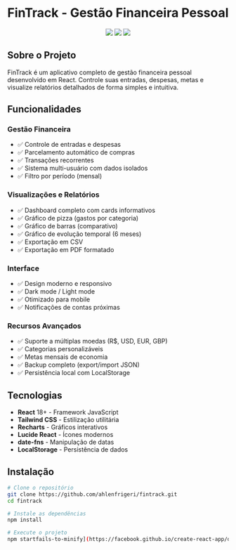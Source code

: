 # FinTrack - Gestão Financeira Pessoal

<p align="center">
  <img src="https://img.shields.io/badge/React-18.0+-blue.svg" />
  <img src="https://img.shields.io/badge/TailwindCSS-3.0+-06B6D4.svg" />
  <img src="https://img.shields.io/badge/License-MIT-green.svg" />
</p>

##  Sobre o Projeto

FinTrack é um aplicativo completo de gestão financeira pessoal desenvolvido em React. Controle suas entradas, despesas, metas e visualize relatórios detalhados de forma simples e intuitiva.

## Funcionalidades

###  Gestão Financeira
- ✅ Controle de entradas e despesas
- ✅ Parcelamento automático de compras
- ✅ Transações recorrentes
- ✅ Sistema multi-usuário com dados isolados
- ✅ Filtro por período (mensal)

### Visualizações e Relatórios
- ✅ Dashboard completo com cards informativos
- ✅ Gráfico de pizza (gastos por categoria)
- ✅ Gráfico de barras (comparativo)
- ✅ Gráfico de evolução temporal (6 meses)
- ✅ Exportação em CSV
- ✅ Exportação em PDF formatado

###  Interface
- ✅ Design moderno e responsivo
- ✅ Dark mode / Light mode
- ✅ Otimizado para mobile
- ✅ Notificações de contas próximas

###  Recursos Avançados
- ✅ Suporte a múltiplas moedas (R$, USD, EUR, GBP)
- ✅ Categorias personalizáveis
- ✅ Metas mensais de economia
- ✅ Backup completo (export/import JSON)
- ✅ Persistência local com LocalStorage

## Tecnologias

- **React** 18+ - Framework JavaScript
- **Tailwind CSS** - Estilização utilitária
- **Recharts** - Gráficos interativos
- **Lucide React** - Ícones modernos
- **date-fns** - Manipulação de datas
- **LocalStorage** - Persistência de dados

##  Instalação
```bash
# Clone o repositório
git clone https://github.com/ahlenfrigeri/fintrack.git
cd fintrack

# Instale as dependências
npm install

# Execute o projeto
npm startfails-to-minify](https://facebook.github.io/create-react-app/docs/troubleshooting#npm-run-build-fails-to-minify)
